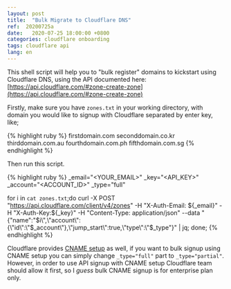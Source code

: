 ```yaml
---
layout: post
title:  "Bulk Migrate to Cloudflare DNS"
ref:  20200725a
date:   2020-07-25 18:00:00 +0800
categories: cloudflare onboarding
tags: cloudflare api
lang: en
---
```


This shell script will help you to "bulk register" domains to kickstart using Cloudflare DNS, using the API documented here: [https://api.cloudflare.com/#zone-create-zone](https://api.cloudflare.com/#zone-create-zone)

Firstly, make sure you have `zones.txt` in your working directory, with domain you would like to signup with Cloudflare separated by enter key, like;

{% highlight ruby %}
firstdomain.com
seconddomain.co.kr
thirddomain.com.au
fourthdomain.com.ph
fifthdomain.com.sg
{% endhighlight %}

Then run this script.

{% highlight ruby %}
_email="<YOUR_EMAIL>"
_key="<API_KEY>"
_account="<ACCOUNT_ID>"
_type="full"

for i in `cat zones.txt`;do curl -X POST "https://api.cloudflare.com/client/v4/zones" -H "X-Auth-Email: ${_email}" -H "X-Auth-Key:${_key}" -H "Content-Type: application/json" --data "{\"name\":\"$i\",\"account\":{\"id\":\"$_account\"},\"jump_start\":true,\"type\":\"$_type\"}" | jq; done;
{% endhighlight %}

Cloudflare provides [CNAME setup][cname] as well, if you want to bulk signup using CNAME setup you can simply change `_type="full"` part to `_type="partial"`. However, in order to use API signup with CNAME setup Cloudflare team should allow it first, so I _guess_ bulk CNAME signup is for enterprise plan only. 

[cname]: https://support.cloudflare.com/hc/en-us/articles/360020348832-Understanding-a-CNAME-Setup
